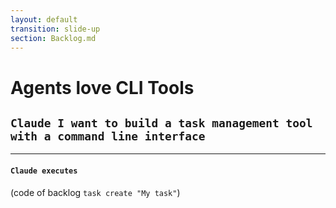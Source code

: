 ```yaml
---
layout: default
transition: slide-up
section: Backlog.md
---
```


# Agents love CLI Tools

## `Claude I want to build a task management tool with a command line interface`

<hr>

#### `Claude executes`
(code of backlog `task create "My task"`)
